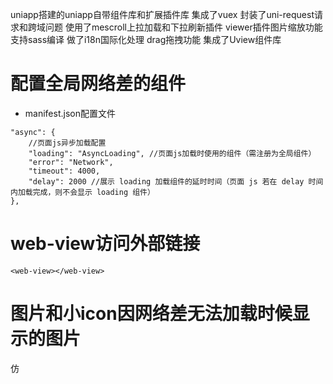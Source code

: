 uniapp搭建的uniapp自带组件库和扩展插件库
集成了vuex
封装了uni-request请求和跨域问题
使用了mescroll上拉加载和下拉刷新插件
viewer插件图片缩放功能
支持sass编译
做了i18n国际化处理
drag拖拽功能
集成了Uview组件库

# 配置全局网络差的组件
+ manifest.json配置文件
```
"async": {
	//页面js异步加载配置
	"loading": "AsyncLoading", //页面js加载时使用的组件（需注册为全局组件）
	"error": "Network",
	"timeout": 4000,
	"delay": 2000 //展示 loading 加载组件的延时时间（页面 js 若在 delay 时间内加载完成，则不会显示 loading 组件）
},
```

# web-view访问外部链接
```
<web-view></web-view>
```

# 图片和小icon因网络差无法加载时候显示的图片
仿

